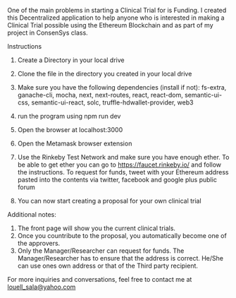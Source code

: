 One of the main problems in starting a Clinical Trial for is Funding.
I created this Decentralized application to help anyone who is interested in making a Clinical Trial possible using the Ethereum Blockchain and as part of my project in ConsenSys class.

Instructions

1. Create a Directory in your local drive
2. Clone the file in the directory you created in your local drive
3. Make sure you have the following dependencies (install if not):
fs-extra, ganache-cli, mocha, next, next-routes, react, react-dom, semantic-ui-css, semantic-ui-react,
solc, truffle-hdwallet-provider, web3

4. run the program using npm run dev

5. Open the browser at localhost:3000

6. Open the Metamask browser extension

7. Use the Rinkeby Test Network and make sure you have enough ether.
To be able to get ether you can go to https://faucet.rinkeby.io/ 
and follow the instructions. To request for funds, tweet with your Ethereum address pasted into the contents
via twitter, facebook and google plus public forum

8. You can now start creating a proposal for your own clinical trial 

Additional notes: 
1. The front page will show you the current clinical trials. 
2. Once you countribute to the proposal, you automatically become one of the approvers.
3. Only the Manager/Researcher can request for funds. The Manager/Researcher has to ensure that the address is correct. He/She can use ones own address or that of the Third party recipient.

For more inquiries and conversations, feel free to contact me at louell_sala@yahoo.com
